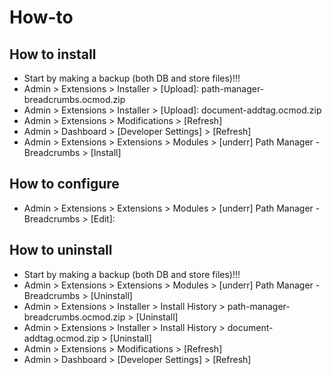 # How-to

## How to install
* Start by making a backup (both DB and store files)!!!
* Admin > Extensions > Installer > [Upload]: path-manager-breadcrumbs.ocmod.zip
* Admin > Extensions > Installer > [Upload]: document-addtag.ocmod.zip
* Admin > Extensions > Modifications > [Refresh]
* Admin > Dashboard > [Developer Settings] > [Refresh]
* Admin > Extensions > Extensions > Modules > [underr] Path Manager - Breadcrumbs > [Install]

## How to configure
* Admin > Extensions > Extensions > Modules > [underr] Path Manager - Breadcrumbs > [Edit]:

## How to uninstall
* Start by making a backup (both DB and store files)!!!
* Admin > Extensions > Extensions > Modules > [underr] Path Manager - Breadcrumbs > [Uninstall]
* Admin > Extensions > Installer > Install History > path-manager-breadcrumbs.ocmod.zip > [Uninstall]
* Admin > Extensions > Installer > Install History > document-addtag.ocmod.zip > [Uninstall]
* Admin > Extensions > Modifications > [Refresh]
* Admin > Dashboard > [Developer Settings] > [Refresh]
